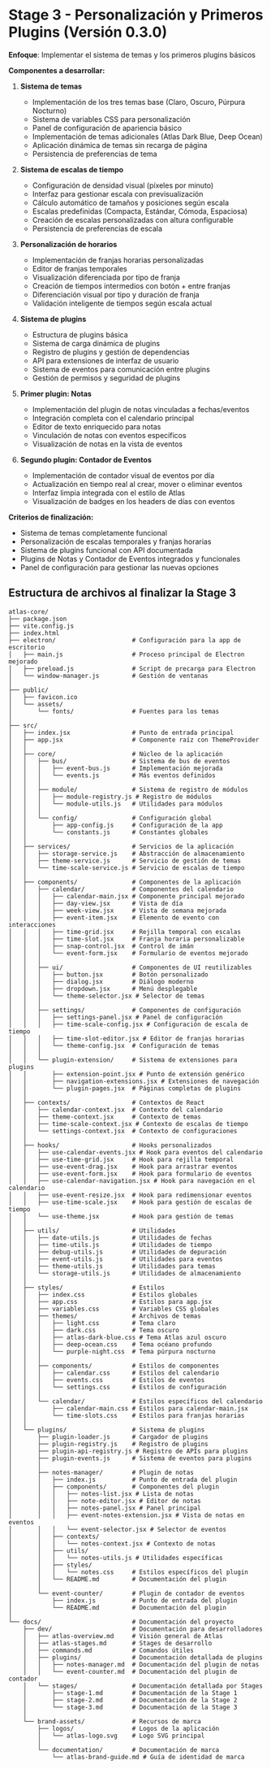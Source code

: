 # Stage 3 - Personalización y Primeros Plugins (Versión 0.3.0)

**Enfoque**: Implementar el sistema de temas y los primeros plugins básicos

**Componentes a desarrollar:**
1. **Sistema de temas**
   - Implementación de los tres temas base (Claro, Oscuro, Púrpura Nocturno)
   - Sistema de variables CSS para personalización
   - Panel de configuración de apariencia básico
   - Implementación de temas adicionales (Atlas Dark Blue, Deep Ocean)
   - Aplicación dinámica de temas sin recarga de página
   - Persistencia de preferencias de tema

2. **Sistema de escalas de tiempo**
   - Configuración de densidad visual (píxeles por minuto)
   - Interfaz para gestionar escala con previsualización
   - Cálculo automático de tamaños y posiciones según escala
   - Escalas predefinidas (Compacta, Estándar, Cómoda, Espaciosa)
   - Creación de escalas personalizadas con altura configurable
   - Persistencia de preferencias de escala

3. **Personalización de horarios**
   - Implementación de franjas horarias personalizadas
   - Editor de franjas temporales
   - Visualización diferenciada por tipo de franja
   - Creación de tiempos intermedios con botón + entre franjas
   - Diferenciación visual por tipo y duración de franja
   - Validación inteligente de tiempos según escala actual

4. **Sistema de plugins**
   - Estructura de plugins básica
   - Sistema de carga dinámica de plugins
   - Registro de plugins y gestión de dependencias
   - API para extensiones de interfaz de usuario
   - Sistema de eventos para comunicación entre plugins
   - Gestión de permisos y seguridad de plugins

5. **Primer plugin: Notas**
   - Implementación del plugin de notas vinculadas a fechas/eventos
   - Integración completa con el calendario principal
   - Editor de texto enriquecido para notas
   - Vinculación de notas con eventos específicos
   - Visualización de notas en la vista de eventos

6. **Segundo plugin: Contador de Eventos**
   - Implementación de contador visual de eventos por día
   - Actualización en tiempo real al crear, mover o eliminar eventos
   - Interfaz limpia integrada con el estilo de Atlas
   - Visualización de badges en los headers de días con eventos

**Criterios de finalización:**
- Sistema de temas completamente funcional
- Personalización de escalas temporales y franjas horarias
- Sistema de plugins funcional con API documentada
- Plugins de Notas y Contador de Eventos integrados y funcionales
- Panel de configuración para gestionar las nuevas opciones

## Estructura de archivos al finalizar la Stage 3

```
atlas-core/
├── package.json
├── vite.config.js
├── index.html
├── electron/                     # Configuración para la app de escritorio
│   ├── main.js                   # Proceso principal de Electron mejorado
│   ├── preload.js                # Script de precarga para Electron
│   └── window-manager.js         # Gestión de ventanas
│
├── public/
│   ├── favicon.ico
│   └── assets/
│       └── fonts/                # Fuentes para los temas
│
├── src/
│   ├── index.jsx                 # Punto de entrada principal
│   ├── app.jsx                   # Componente raíz con ThemeProvider
│   │
│   ├── core/                     # Núcleo de la aplicación
│   │   ├── bus/                  # Sistema de bus de eventos
│   │   │   ├── event-bus.js      # Implementación mejorada
│   │   │   └── events.js         # Más eventos definidos
│   │   │
│   │   ├── module/               # Sistema de registro de módulos
│   │   │   ├── module-registry.js # Registro de módulos
│   │   │   └── module-utils.js   # Utilidades para módulos
│   │   │
│   │   └── config/               # Configuración global
│   │       ├── app-config.js     # Configuración de la app
│   │       └── constants.js      # Constantes globales
│   │
│   ├── services/                 # Servicios de la aplicación
│   │   ├── storage-service.js    # Abstracción de almacenamiento
│   │   ├── theme-service.js      # Servicio de gestión de temas
│   │   └── time-scale-service.js # Servicio de escalas de tiempo
│   │
│   ├── components/               # Componentes de la aplicación
│   │   ├── calendar/             # Componentes del calendario
│   │   │   ├── calendar-main.jsx # Componente principal mejorado
│   │   │   ├── day-view.jsx      # Vista de día
│   │   │   ├── week-view.jsx     # Vista de semana mejorada
│   │   │   ├── event-item.jsx    # Elemento de evento con interacciones
│   │   │   ├── time-grid.jsx     # Rejilla temporal con escalas
│   │   │   ├── time-slot.jsx     # Franja horaria personalizable
│   │   │   ├── snap-control.jsx  # Control de imán
│   │   │   └── event-form.jsx    # Formulario de eventos mejorado
│   │   │
│   │   ├── ui/                   # Componentes de UI reutilizables
│   │   │   ├── button.jsx        # Botón personalizado
│   │   │   ├── dialog.jsx        # Diálogo moderno
│   │   │   ├── dropdown.jsx      # Menú desplegable
│   │   │   └── theme-selector.jsx # Selector de temas
│   │   │
│   │   ├── settings/             # Componentes de configuración
│   │   │   ├── settings-panel.jsx # Panel de configuración
│   │   │   ├── time-scale-config.jsx # Configuración de escala de tiempo
│   │   │   ├── time-slot-editor.jsx # Editor de franjas horarias
│   │   │   └── theme-config.jsx  # Configuración de temas
│   │   │
│   │   └── plugin-extension/     # Sistema de extensiones para plugins
│   │       ├── extension-point.jsx # Punto de extensión genérico
│   │       ├── navigation-extensions.jsx # Extensiones de navegación
│   │       └── plugin-pages.jsx  # Páginas completas de plugins
│   │
│   ├── contexts/                 # Contextos de React
│   │   ├── calendar-context.jsx  # Contexto del calendario
│   │   ├── theme-context.jsx     # Contexto de temas
│   │   ├── time-scale-context.jsx # Contexto de escalas de tiempo
│   │   └── settings-context.jsx  # Contexto de configuraciones
│   │
│   ├── hooks/                    # Hooks personalizados
│   │   ├── use-calendar-events.jsx # Hook para eventos del calendario
│   │   ├── use-time-grid.jsx     # Hook para rejilla temporal
│   │   ├── use-event-drag.jsx    # Hook para arrastrar eventos
│   │   ├── use-event-form.jsx    # Hook para formulario de eventos
│   │   ├── use-calendar-navigation.jsx # Hook para navegación en el calendario
│   │   ├── use-event-resize.jsx  # Hook para redimensionar eventos
│   │   ├── use-time-scale.jsx    # Hook para gestión de escalas de tiempo
│   │   └── use-theme.jsx         # Hook para gestión de temas
│   │
│   ├── utils/                    # Utilidades
│   │   ├── date-utils.js         # Utilidades de fechas
│   │   ├── time-utils.js         # Utilidades de tiempo
│   │   ├── debug-utils.js        # Utilidades de depuración
│   │   ├── event-utils.js        # Utilidades para eventos
│   │   ├── theme-utils.js        # Utilidades para temas
│   │   └── storage-utils.js      # Utilidades de almacenamiento
│   │
│   ├── styles/                   # Estilos
│   │   ├── index.css             # Estilos globales
│   │   ├── app.css               # Estilos para app.jsx
│   │   ├── variables.css         # Variables CSS globales
│   │   ├── themes/               # Archivos de temas
│   │   │   ├── light.css         # Tema claro
│   │   │   ├── dark.css          # Tema oscuro
│   │   │   ├── atlas-dark-blue.css # Tema Atlas azul oscuro
│   │   │   ├── deep-ocean.css    # Tema océano profundo
│   │   │   └── purple-night.css  # Tema púrpura nocturno
│   │   │
│   │   ├── components/           # Estilos de componentes
│   │   │   ├── calendar.css      # Estilos del calendario
│   │   │   ├── events.css        # Estilos de eventos
│   │   │   └── settings.css      # Estilos de configuración
│   │   │
│   │   └── calendar/             # Estilos específicos del calendario
│   │       ├── calendar-main.css # Estilos para calendar-main.jsx
│   │       └── time-slots.css    # Estilos para franjas horarias
│   │
│   └── plugins/                  # Sistema de plugins
│       ├── plugin-loader.js      # Cargador de plugins
│       ├── plugin-registry.js    # Registro de plugins
│       ├── plugin-api-registry.js # Registro de APIs para plugins
│       ├── plugin-events.js      # Sistema de eventos para plugins
│       │
│       ├── notes-manager/        # Plugin de notas
│       │   ├── index.js          # Punto de entrada del plugin
│       │   ├── components/       # Componentes del plugin
│       │   │   ├── notes-list.jsx # Lista de notas
│       │   │   ├── note-editor.jsx # Editor de notas
│       │   │   ├── notes-panel.jsx # Panel principal
│       │   │   ├── event-notes-extension.jsx # Vista de notas en eventos
│       │   │   └── event-selector.jsx # Selector de eventos
│       │   ├── contexts/
│       │   │   └── notes-context.jsx # Contexto de notas
│       │   ├── utils/
│       │   │   └── notes-utils.js # Utilidades específicas
│       │   ├── styles/
│       │   │   └── notes.css     # Estilos específicos del plugin
│       │   └── README.md         # Documentación del plugin
│       │
│       └── event-counter/        # Plugin de contador de eventos
│           ├── index.js          # Punto de entrada del plugin
│           └── README.md         # Documentación del plugin
│
└── docs/                         # Documentación del proyecto
    ├── dev/                      # Documentación para desarrolladores
    │   ├── atlas-overview.md     # Visión general de Atlas
    │   ├── atlas-stages.md       # Stages de desarrollo
    │   ├── commands.md           # Comandos útiles
    │   ├── plugins/              # Documentación detallada de plugins
    │   │   ├── notes-manager.md  # Documentación del plugin de notas
    │   │   └── event-counter.md  # Documentación del plugin de contador
    │   └── stages/               # Documentación detallada por Stages
    │       ├── stage-1.md        # Documentación de la Stage 1
    │       ├── stage-2.md        # Documentación de la Stage 2
    │       └── stage-3.md        # Documentación de la Stage 3
    │
    └── brand-assets/             # Recursos de marca
        ├── logos/                # Logos de la aplicación
        │   └── atlas-logo.svg    # Logo SVG principal
        │
        └── documentation/        # Documentación de marca
            └── atlas-brand-guide.md # Guía de identidad de marca
